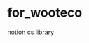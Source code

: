 # for_wooteco

[notion cs library](https://www.notion.so/CS-Library-11f93c9a0058423abc450348b9df9ce0)
